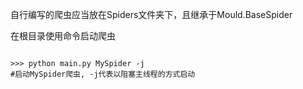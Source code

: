 自行编写的爬虫应当放在Spiders文件夹下，且继承于Mould.BaseSpider

在根目录使用命令启动爬虫

<code>
>>> python main.py MySpider -j  
#启动MySpider爬虫, -j代表以阻塞主线程的方式启动
</code>